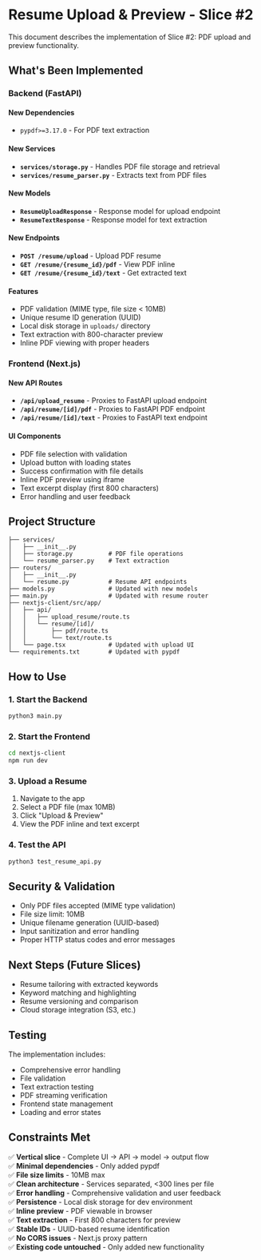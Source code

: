 # Resume Upload & Preview - Slice #2

This document describes the implementation of Slice #2: PDF upload and preview functionality.

## What's Been Implemented

### Backend (FastAPI)

#### New Dependencies
- `pypdf>=3.17.0` - For PDF text extraction

#### New Services
- **`services/storage.py`** - Handles PDF file storage and retrieval
- **`services/resume_parser.py`** - Extracts text from PDF files

#### New Models
- **`ResumeUploadResponse`** - Response model for upload endpoint
- **`ResumeTextResponse`** - Response model for text extraction

#### New Endpoints
- **`POST /resume/upload`** - Upload PDF resume
- **`GET /resume/{resume_id}/pdf`** - View PDF inline
- **`GET /resume/{resume_id}/text`** - Get extracted text

#### Features
- PDF validation (MIME type, file size < 10MB)
- Unique resume ID generation (UUID)
- Local disk storage in `uploads/` directory
- Text extraction with 800-character preview
- Inline PDF viewing with proper headers

### Frontend (Next.js)

#### New API Routes
- **`/api/upload_resume`** - Proxies to FastAPI upload endpoint
- **`/api/resume/[id]/pdf`** - Proxies to FastAPI PDF endpoint
- **`/api/resume/[id]/text`** - Proxies to FastAPI text endpoint

#### UI Components
- PDF file selection with validation
- Upload button with loading states
- Success confirmation with file details
- Inline PDF preview using iframe
- Text excerpt display (first 800 characters)
- Error handling and user feedback

## Project Structure

```
├── services/
│   ├── __init__.py
│   ├── storage.py          # PDF file operations
│   └── resume_parser.py    # Text extraction
├── routers/
│   ├── __init__.py
│   └── resume.py           # Resume API endpoints
├── models.py               # Updated with new models
├── main.py                 # Updated with resume router
├── nextjs-client/src/app/
│   ├── api/
│   │   ├── upload_resume/route.ts
│   │   └── resume/[id]/
│   │       ├── pdf/route.ts
│   │       └── text/route.ts
│   └── page.tsx            # Updated with upload UI
└── requirements.txt        # Updated with pypdf
```

## How to Use

### 1. Start the Backend
```bash
python3 main.py
```

### 2. Start the Frontend
```bash
cd nextjs-client
npm run dev
```

### 3. Upload a Resume
1. Navigate to the app
2. Select a PDF file (max 10MB)
3. Click "Upload & Preview"
4. View the PDF inline and text excerpt

### 4. Test the API
```bash
python3 test_resume_api.py
```

## Security & Validation

- Only PDF files accepted (MIME type validation)
- File size limit: 10MB
- Unique filename generation (UUID-based)
- Input sanitization and error handling
- Proper HTTP status codes and error messages

## Next Steps (Future Slices)

- Resume tailoring with extracted keywords
- Keyword matching and highlighting
- Resume versioning and comparison
- Cloud storage integration (S3, etc.)

## Testing

The implementation includes:
- Comprehensive error handling
- File validation
- Text extraction testing
- PDF streaming verification
- Frontend state management
- Loading and error states

## Constraints Met

✅ **Vertical slice** - Complete UI → API → model → output flow  
✅ **Minimal dependencies** - Only added pypdf  
✅ **File size limits** - 10MB max  
✅ **Clean architecture** - Services separated, <300 lines per file  
✅ **Error handling** - Comprehensive validation and user feedback  
✅ **Persistence** - Local disk storage for dev environment  
✅ **Inline preview** - PDF viewable in browser  
✅ **Text extraction** - First 800 characters for preview  
✅ **Stable IDs** - UUID-based resume identification  
✅ **No CORS issues** - Next.js proxy pattern  
✅ **Existing code untouched** - Only added new functionality
